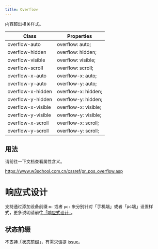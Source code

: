 ```yaml
---
title: Overflow
---
```


内容超出相关样式。

| Class       | Properties               |
| ----------- | ------------------------ |
| overflow-auto  | overflow: auto;  |
| overflow-hidden  | overflow: hidden;  |
| overflow-visible  | overflow: visible;  |
| overflow-scroll  | overflow: scroll;  |
| overflow-x-auto  | overflow-x: auto;  |
| overflow-y-auto  | overflow-y: auto;  |
| overflow-x-hidden  | overflow-x: hidden;  |
| overflow-y-hidden  | overflow-y: hidden;  |
| overflow-x-visible  | overflow-x: visible;  |
| overflow-y-visible  | overflow-y: visible;  |
| overflow-x-scroll  | overflow-x: scroll;  |
| overflow-y-scroll  | overflow-y: scroll;  |

## 用法

请前往一下文档查看属性含义。

https://www.w3school.com.cn/cssref/pr_pos_overflow.asp

# 响应式设计

支持通过添加设备前缀 `m:` 或者 `pc:` 来分别针对「手机端」或者「pc端」设置样式，更多说明请前往[「响应式设计」](../../../docs/style/responsive-design.md)。

## 状态前缀

不支持[「状态前缀」](../../../docs/style/state.md)，有需求请提 [issue](https://github.com/baidu/amis/issues)。